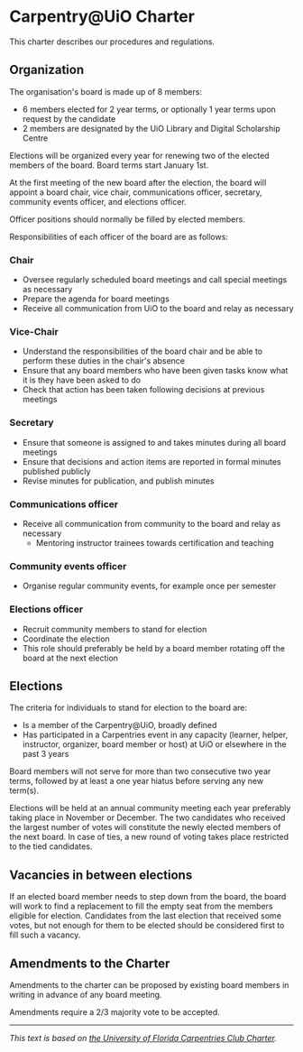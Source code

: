 # Carpentry@UiO Charter

This charter describes our procedures and regulations.

## Organization

The organisation's board is made up of 8 members:

- 6 members elected for 2 year terms, or optionally 1 year terms upon request by the candidate
- 2 members are designated by the UiO Library and Digital Scholarship Centre

Elections will be organized every year for renewing two of the elected
members of the board.
Board terms start January 1st.

At the first meeting of the new board after the election,
the board will appoint a board chair, vice chair, communications officer,
secretary, community events officer, and elections officer.

Officer positions should normally be filled by elected members.

Responsibilities of each officer of the board are as follows:

### Chair

- Oversee regularly scheduled board meetings and call special meetings
    as necessary
- Prepare the agenda for board meetings
- Receive all communication from UiO to the board and relay as
    necessary

### Vice-Chair

- Understand the responsibilities of the board chair and be able to
    perform these duties in the chair's absence
- Ensure that any board members who have been given tasks know what it
    is they have been asked to do
- Check that action has been taken following decisions at previous
    meetings

### Secretary

- Ensure that someone is assigned to and takes minutes during all
    board meetings
- Ensure that decisions and action items are reported in formal minutes published publicly
- Revise minutes for publication, and publish minutes

### Communications officer

- Receive all communication from community to the board and relay as
  necessary
  - Mentoring instructor trainees towards certification and teaching

### Community events officer

- Organise regular community events, for example once per semester

### Elections officer

- Recruit community members to stand for election
- Coordinate the election
- This role should preferably be held by a board member 
    rotating off the board at the next election

## Elections

The criteria for individuals to stand for election to the board are:

- Is a member of the Carpentry@UiO, broadly defined
- Has participated in a Carpentries event in any capacity (learner,
    helper, instructor, organizer, board member or host) at UiO or elsewhere in the
    past 3 years

Board members will not serve for more than two consecutive two year terms,
followed by at least a one year hiatus before serving any new term(s).

Elections will be held at an annual community meeting each year
preferably taking place in November or December.
The two candidates who received the largest number
of votes will constitute the newly elected members of the next board.
In case of ties, 
a new round of voting takes place restricted to the tied candidates.

## Vacancies in between elections

If an elected board member needs to step down from the board,
the board will work to find a replacement to fill the empty seat
from the members eligible for election.
Candidates from the last election that received some votes,
but not enough for them to be elected should be considered first
to fill such a vacancy.

## Amendments to the Charter

Amendments to the charter can be proposed by existing board members in
writing in advance of any board meeting.

Amendments require a 2/3 majority vote to be accepted.

--- 
*This text is based on [the University of Florida Carpentries Club
Charter](https://www.uf-carpentries.org/charter/).*
